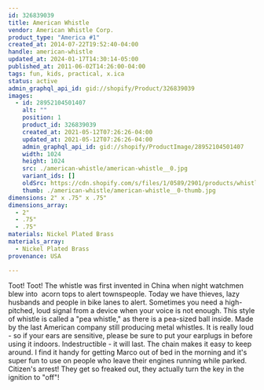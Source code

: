 ```yaml
---
id: 326839039
title: American Whistle
vendor: American Whistle Corp.
product_type: "America #1"
created_at: 2014-07-22T19:52:40-04:00
handle: american-whistle
updated_at: 2024-01-17T14:30:14-05:00
published_at: 2011-06-02T14:26:00-04:00
tags: fun, kids, practical, x.ica
status: active
admin_graphql_api_id: gid://shopify/Product/326839039
images:
  - id: 28952104501407
    alt: ""
    position: 1
    product_id: 326839039
    created_at: 2021-05-12T07:26:26-04:00
    updated_at: 2021-05-12T07:26:26-04:00
    admin_graphql_api_id: gid://shopify/ProductImage/28952104501407
    width: 1024
    height: 1024
    src: ./american-whistle/american-whistle__0.jpg
    variant_ids: []
    oldSrc: https://cdn.shopify.com/s/files/1/0589/2901/products/whistle_5638.jpg?v=1620818786
    thumb: ./american-whistle/american-whistle__0-thumb.jpg
dimensions: 2" x .75" x .75"
dimensions_array:
  - 2"
  - .75"
  - .75"
materials: Nickel Plated Brass
materials_array:
  - Nickel Plated Brass
provenance: USA

---
```


Toot! Toot! The whistle was first invented in China when night watchmen blew into  acorn tops to alert townspeople. Today we have thieves, lazy husbands and people in bike lanes to alert. Sometimes you need a high-pitched, loud signal from a device when your voice is not enough. This style of whistle is called a "pea whistle," as there is a pea-sized ball inside. Made by the last American company still producing metal whistles. It is really loud - so if your ears are sensitive, please be sure to put your earplugs in before using it indoors. Indestructible - it will last. The chain makes it easy to keep around. I find it handy for getting Marco out of bed in the morning and it's super fun to use on people who leave their engines running while parked. Citizen's arrest! They get so freaked out, they actually turn the key in the ignition to "off"!